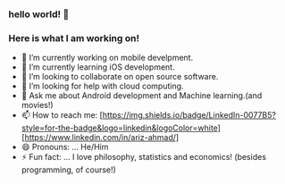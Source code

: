 ### hello world! 👋
### Here is what I am working on!




- 🔭 I’m currently working on mobile develpment.
- 🌱 I’m currently learning iOS development.
- 👯 I’m looking to collaborate on open source software.
- 🤔 I’m looking for help with cloud computing.
- 💬 Ask me about Android development and Machine learning.(and movies!)
- 📫 How to reach me: [https://img.shields.io/badge/LinkedIn-0077B5?style=for-the-badge&logo=linkedin&logoColor=white][https://www.linkedin.com/in/ariz-ahmad/]
- 😄 Pronouns: ... He/Him
- ⚡ Fun fact: ... I love philosophy, statistics and economics! (besides programming, of course!)

